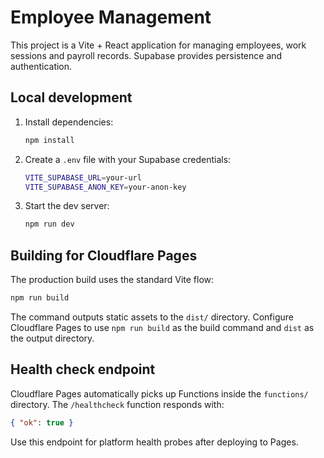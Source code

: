 # Employee Management

This project is a Vite + React application for managing employees, work sessions and payroll records. Supabase provides persistence and authentication.

## Local development

1. Install dependencies:
   ```bash
   npm install
   ```
2. Create a `.env` file with your Supabase credentials:
   ```bash
   VITE_SUPABASE_URL=your-url
   VITE_SUPABASE_ANON_KEY=your-anon-key
   ```
3. Start the dev server:
   ```bash
   npm run dev
   ```

## Building for Cloudflare Pages

The production build uses the standard Vite flow:

```bash
npm run build
```

The command outputs static assets to the `dist/` directory. Configure Cloudflare Pages to use `npm run build` as the build command and `dist` as the output directory.

## Health check endpoint

Cloudflare Pages automatically picks up Functions inside the `functions/` directory. The `/healthcheck` function responds with:

```json
{ "ok": true }
```

Use this endpoint for platform health probes after deploying to Pages.

